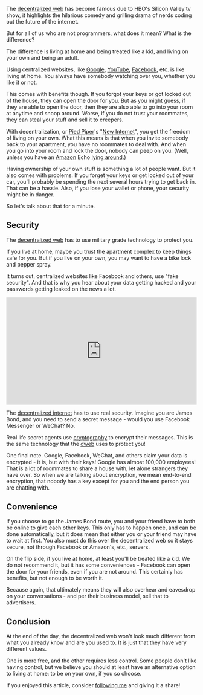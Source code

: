 The [decentralized web](https://gun.eco/docs/dWeb-The-Decentralized-Web) has become famous due to HBO's Silicon Valley tv show, it highlights the hilarious comedy and grilling drama of nerds coding out the future of the internet.

But for all of us who are not programmers, what does it mean? What is the difference?

The difference is living at home and being treated like a kid, and living on your own and being an adult.

Using centralized websites, like [Google](http://google.com), [YouTube](http://youtube.com), [Facebook](http://facebook.com), etc. is like living at home. You always have somebody watching over you, whether you like it or not.

This comes with benefits though. If you forgot your keys or got locked out of the house, they can open the door for you. But as you might guess, if they are able to open the door, then they are also able to go into your room at anytime and snoop around. Worse, if you do not trust your roommates, they can steal your stuff and sell it to creepers.

With decentralization, or [Pied Piper](https://www.hbo.com/silicon-valley)'s "[New Internet](https://era.eco)", you get the freedom of living on your own. What this means is that when you invite somebody back to your apartment, you have no roommates to deal with. And when you go into your room and lock the door, nobody can peep on you. (Well, unless you have an [Amazon](http://amazon.com) Echo [lying around](https://money.cnn.com/2018/05/24/technology/alexa-secret-recording/index.html).)

Having ownership of your own stuff is something a lot of people want. But it also comes with problems. If you forget your keys or get locked out of your car, you'll probably be spending the next several hours trying to get back in. That can be a hassle. Also, if you lose your wallet or phone, your security might be in danger.

So let's talk about that for a minute.

 ## Security

The [decentralized web](https://www.decentralizedweb.net/videos/talk-better-algorithms-for-a-decentralized-webthe-gun-stack/) has to use military grade technology to protect you.

If you live at home, maybe you trust the apartment complex to keep things safe for you. But if you live on your own, you may want to have a bike lock and pepper spray.

It turns out, centralized websites like Facebook and others, use "fake security". And that is why you hear about your data getting hacked and your passwords getting leaked on the news a lot.

<div style="position: relative; padding-bottom: 56.25%;"><iframe src="https://www.youtube.com/embed/ccKThyaDR30" frameborder="0" allowfullscreen style="border: 0px; position: absolute; width: 100%; height: 100%;"></iframe></div>

The [decentralized internet](https://axe.eco) has to use real security. Imagine you are James Bond, and you need to send a secret message - would you use Facebook Messenger or WeChat? No.

Real life secret agents use [cryptography](https://gun.eco/docs/Cartoon-Cryptography) to encrypt their messages. This is the same technology that the [dweb](https://github.com/amark/gun) uses to protect you!

One final note. Google, Facebook, WeChat, and others claim your data is encrypted - it is, but with their keys! Google has almost 100,000 employees! That is a lot of roommates to share a house with, let alone strangers they have over. So when we are talking about encryption, we mean end-to-end encryption, that nobody has a key except for you and the end person you are chatting with.

 ## Convenience

If you choose to go the James Bond route, you and your friend have to both be online to give each other keys. This only has to happen once, and can be done automatically, but it does mean that either you or your friend may have to wait at first. You also must do this over the decentralized web so it stays secure, not through Facebook or Amazon's, etc., servers.

On the flip side, if you live at home, at least you'll be treated like a kid. We do not recommend it, but it has some conveniences - Facebook can open the door for your friends, even if you are not around. This certainly has benefits, but not enough to be worth it.

Because again, that ultimately means they will also overhear and eavesdrop on your conversations - and per their business model, sell that to advertisers.

 ## Conclusion

At the end of the day, the decentralized web won't look much different from what you already know and are you used to. It is just that they have very different values.

One is more free, and the other requires less control. Some people don't like having control, but we believe you should at least have an alternative option to living at home: to be on your own, if you so choose.



If you enjoyed this article, consider [following me](https://twitter.com/marknadal) and giving it a share!